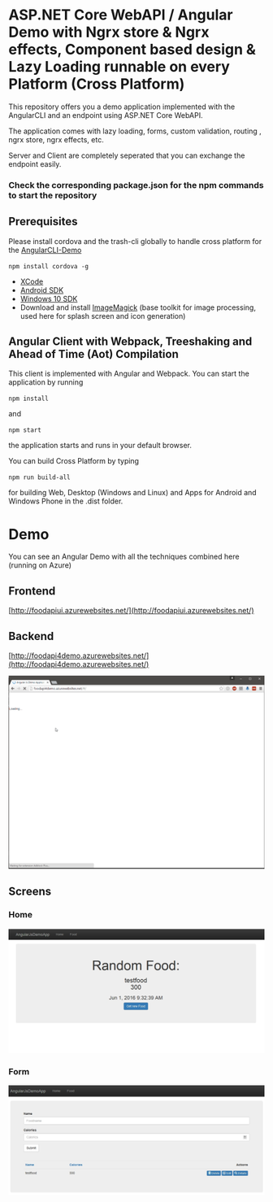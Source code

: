 # ASP.NET Core WebAPI / Angular Demo with Ngrx store & Ngrx effects, Component based design & Lazy Loading runnable on every Platform (Cross Platform)

This repository offers you a demo application implemented with the AngularCLI and an endpoint using ASP.NET Core WebAPI.

The application comes with lazy loading, forms, custom validation, routing , ngrx store, ngrx effects, etc.

Server and Client are completely seperated that you can exchange the endpoint easily.

### Check the corresponding package.json for the npm commands to start the repository

## Prerequisites

Please install cordova and the trash-cli globally to handle cross platform for the [AngularCLI-Demo](https://github.com/FabianGosebrink/ASPNET-ASPNETCore-Angular-Ngrx/tree/master/AngularCLI)

`npm install cordova -g`

* [XCode](https://developer.apple.com/xcode/download/)
* [Android SDK](https://developer.android.com/sdk/index.html)
* [Windows 10 SDK](https://dev.windows.com/en-us/downloads/windows-10-sdk)
* Download and install [ImageMagick](http://www.imagemagick.org/script/download.php) (base toolkit for image processing, used here for splash screen and icon generation)

## Angular Client with Webpack, Treeshaking and Ahead of Time (Aot) Compilation

This client is implemented with Angular and Webpack. You can start the application by running

`npm install`

and

`npm start`

the application starts and runs in your default browser.

You can build Cross Platform by typing

`npm run build-all`

for building Web, Desktop (Windows and Linux) and Apps for Android and Windows Phone in the .dist folder.

# Demo

You can see an Angular Demo with all the techniques combined here (running on Azure)

## Frontend

[http://foodapiui.azurewebsites.net/](http://foodapiui.azurewebsites.net/)

## Backend

[http://foodapi4demo.azurewebsites.net/](http://foodapi4demo.azurewebsites.net/)

![DemoGif](.github/foodApiAzure.gif)

## Screens

### Home

![ASP.NET Core Angular Demo](.github/screen1.jpg "Screen1")

### Form

![ASP.NET Core Angular Demo](.github/screen2.jpg "Screen2")
